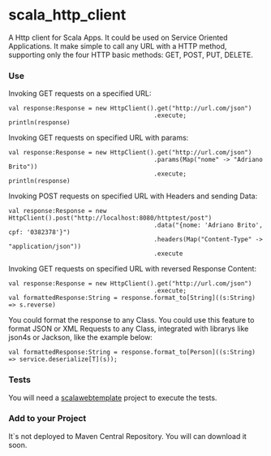 scala_http_client
=================

A Http client for Scala Apps. It could be used on Service Oriented Applications. It make simple to call any URL with a HTTP method, supporting only the four HTTP basic methods: GET, POST, PUT, DELETE. 

### Use

Invoking GET requests on a specified URL:

    val response:Response = new HttpClient().get("http://url.com/json")
                                            .execute;
    println(response)

Invoking GET requests on specified URL with params:

    val response:Response = new HttpClient().get("http://url.com/json")
                                            .params(Map("nome" -> "Adriano Brito"))
                                            .execute;
    println(response)

Invoking POST requests on specified URL with Headers and sending Data:

    val response:Response = new HttpClient().post("http://localhost:8080/httptest/post")
                                            .data("{nome: 'Adriano Brito', cpf: '0382378'}")
                                            .headers(Map("Content-Type" -> "application/json"))
                                            .execute

Invoking GET requests on specified URL with reversed Response Content:

    val response:Response = new HttpClient().get("http://url.com/json")
                                            .execute;
    val formattedResponse:String = response.format_to[String]((s:String) => s.reverse)

You could format the response to any Class. You could use this feature to format JSON or XML Requests to any Class, integrated with librarys like json4s or Jackson, like the example below:

    val formattedResponse:String = response.format_to[Person]((s:String) => service.deserialize[T](s));

### Tests

You will need a [scalawebtemplate](https://github.com/adrianobrito/scalawebtemplate) project to execute the tests. 

### Add to your Project

It`s not deployed to Maven Central Repository. You will can download it soon.
